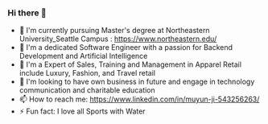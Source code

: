 ### Hi there 👋
- 🔭 I'm currently pursuing Master's degree at Northeastern University_Seattle Campus : https://www.northeastern.edu/
- 🌱 I'm a dedicated Software Engineer with a passion for Backend Development and Artificial Intelligence
- 👯 I'm a Expert of Sales, Training and Management in Apparel Retail include Luxury, Fashion, and Travel retail
- 🤔 I'm looking to have own business in future and engage in technology communication and charitable education
- 📫 How to reach me: https://www.linkedin.com/in/muyun-ji-543256263/
- ⚡ Fun fact: I love all Sports with Water
